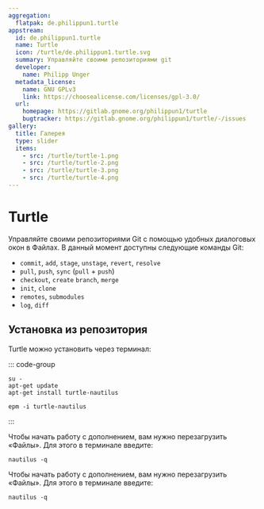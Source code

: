 ```yaml
---
aggregation:
  flatpak: de.philippun1.turtle
appstream:
  id: de.philippun1.turtle
  name: Turtle
  icon: /turtle/de.philippun1.turtle.svg
  summary: Управляйте своими репозиториями git
  developer:
    name: Philipp Unger
  metadata_license:
    name: GNU GPLv3
    link: https://choosealicense.com/licenses/gpl-3.0/
  url:
    homepage: https://gitlab.gnome.org/philippun1/turtle
    bugtracker: https://gitlab.gnome.org/philippun1/turtle/-/issues
gallery:
  title: Галерея
  type: slider
  items:
    - src: /turtle/turtle-1.png
    - src: /turtle/turtle-2.png
    - src: /turtle/turtle-3.png
    - src: /turtle/turtle-4.png
---
```


# Turtle

Управляйте своими репозиториями Git с помощью удобных диалоговых окон в Файлах. В данный момент доступны следующие команды Git:

- `commit`, `add`, `stage`, `unstage`, `revert`, `resolve`
- `pull`, `push`, `sync` (`pull` + `push`)
- `checkout`, `create` `branch`, `merge`
- `init`, `clone`
- `remotes`, `submodules`
- `log`, `diff`

## Установка из репозитория

Turtle можно установить через терминал:

::: code-group

```shell[apt-get]
su -
apt-get update
apt-get install turtle-nautilus
```

```shell[epm]
epm -i turtle-nautilus
```

:::

Чтобы начать работу с дополнением, вам нужно перезагрузить «Файлы». Для этого в терминале введите:
```shell
nautilus -q
```

<!--@include: @apps/.parts/install/content-flatpak.md-->

Чтобы начать работу с дополнением, вам нужно перезагрузить «Файлы». Для этого в терминале введите:
```shell
nautilus -q
```
